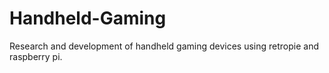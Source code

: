 # Handheld-Gaming
Research and development of handheld gaming devices using retropie and raspberry pi.
